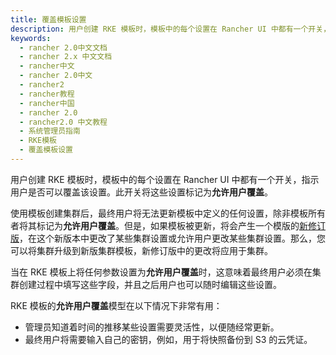```yaml
---
title: 覆盖模板设置
description: 用户创建 RKE 模板时，模板中的每个设置在 Rancher UI 中都有一个开关，指示用户是否可以覆盖该设置。此开关将这些设置标记为允许用户覆盖。使用模板创建集群后，最终用户将无法更新模板中定义的任何设置，除非模板所有者将其标记为允许用户覆盖。但是，如果模板被更新，将会产生一个模版的新修订版，在这个新版本中更改了某些集群设置或允许用户更改某些集群设置。那么，您可以将集群升级到新版集群模板，新修订版中的更改将应用于集群。
keywords:
  - rancher 2.0中文文档
  - rancher 2.x 中文文档
  - rancher中文
  - rancher 2.0中文
  - rancher2
  - rancher教程
  - rancher中国
  - rancher 2.0
  - rancher2.0 中文教程
  - 系统管理员指南
  - RKE模板
  - 覆盖模板设置
---
```


用户创建 RKE 模板时，模板中的每个设置在 Rancher UI 中都有一个开关，指示用户是否可以覆盖该设置。此开关将这些设置标记为**允许用户覆盖**。

使用模板创建集群后，最终用户将无法更新模板中定义的任何设置，除非模板所有者将其标记为**允许用户覆盖**。但是，如果模板被更新，将会产生一个模版的[新修订版](/docs/admin-settings/rke-templates/creating-and-revising/_index)，在这个新版本中更改了某些集群设置或允许用户更改某些集群设置。那么，您可以将集群升级到新版集群模板，新修订版中的更改将应用于集群。

当在 RKE 模板上将任何参数设置为**允许用户覆盖**时，这意味着最终用户必须在集群创建过程中填写这些字段，并且之后用户也可以随时编辑这些设置。

RKE 模板的**允许用户覆盖**模型在以下情况下非常有用：

- 管理员知道着时间的推移某些设置需要灵活性，以便随经常更新。
- 最终用户将需要输入自己的密钥，例如，用于将快照备份到 S3 的云凭证。
